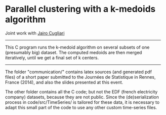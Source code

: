 # Parallel clustering with a k-medoids algorithm

Joint work with [Jairo Cugliari](http://eric.univ-lyon2.fr/~jcugliari/)

---

This C program runs the k-medoid algorithm on several subsets of one (presumably big) dataset. 
The computed medoids are then merged iteratively, until we get a final set of k centers.

---

The folder "communication/" contains latex sources (and generated pdf files) of a short paper submitted 
to the Journées de Statistique in Rennes, France (2014), and also the slides presented at this event.

The other folder contains all the C code; but not the EDF (french electricity company) datasets, because they 
are not public. Since the (de)serialization process in code/src/TimeSeries/ is tailored for these data, 
it is necessary to adapt this small part of the code to use any other custom time-series files.
